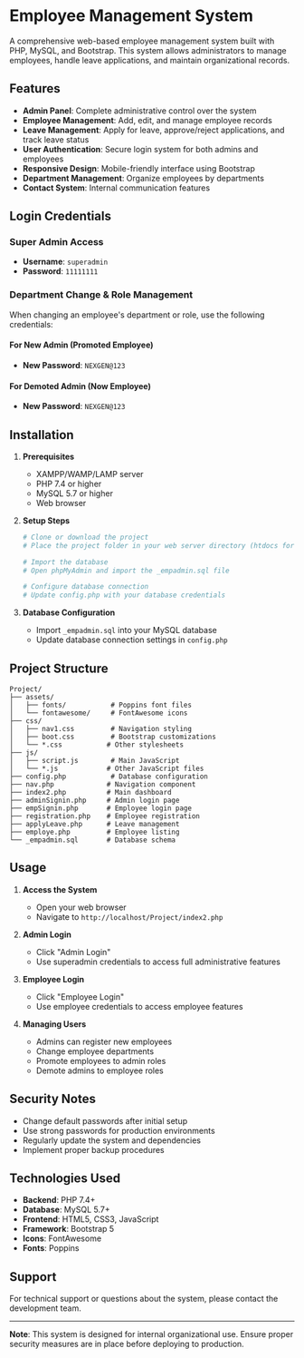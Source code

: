 # Employee Management System

A comprehensive web-based employee management system built with PHP, MySQL, and Bootstrap. This system allows administrators to manage employees, handle leave applications, and maintain organizational records.

## Features

- **Admin Panel**: Complete administrative control over the system
- **Employee Management**: Add, edit, and manage employee records
- **Leave Management**: Apply for leave, approve/reject applications, and track leave status
- **User Authentication**: Secure login system for both admins and employees
- **Responsive Design**: Mobile-friendly interface using Bootstrap
- **Department Management**: Organize employees by departments
- **Contact System**: Internal communication features

## Login Credentials

### Super Admin Access
- **Username**: `superadmin`
- **Password**: `11111111`

### Department Change & Role Management

When changing an employee's department or role, use the following credentials:

#### For New Admin (Promoted Employee)
- **New Password**: `NEXGEN@123`

#### For Demoted Admin (Now Employee)
- **New Password**: `NEXGEN@123`

## Installation

1. **Prerequisites**
   - XAMPP/WAMP/LAMP server
   - PHP 7.4 or higher
   - MySQL 5.7 or higher
   - Web browser

2. **Setup Steps**
   ```bash
   # Clone or download the project
   # Place the project folder in your web server directory (htdocs for XAMPP)
   
   # Import the database
   # Open phpMyAdmin and import the _empadmin.sql file
   
   # Configure database connection
   # Update config.php with your database credentials
   ```

3. **Database Configuration**
   - Import `_empadmin.sql` into your MySQL database
   - Update database connection settings in `config.php`

## Project Structure

```
Project/
├── assets/
│   ├── fonts/           # Poppins font files
│   └── fontawesome/     # FontAwesome icons
├── css/
│   ├── nav1.css         # Navigation styling
│   ├── boot.css         # Bootstrap customizations
│   └── *.css           # Other stylesheets
├── js/
│   ├── script.js        # Main JavaScript
│   └── *.js            # Other JavaScript files
├── config.php           # Database configuration
├── nav.php             # Navigation component
├── index2.php          # Main dashboard
├── adminSignin.php     # Admin login page
├── empSignin.php       # Employee login page
├── registration.php    # Employee registration
├── applyLeave.php      # Leave management
├── employe.php         # Employee listing
└── _empadmin.sql       # Database schema
```

## Usage

1. **Access the System**
   - Open your web browser
   - Navigate to `http://localhost/Project/index2.php`

2. **Admin Login**
   - Click "Admin Login"
   - Use superadmin credentials to access full administrative features

3. **Employee Login**
   - Click "Employee Login"
   - Use employee credentials to access employee features

4. **Managing Users**
   - Admins can register new employees
   - Change employee departments
   - Promote employees to admin roles
   - Demote admins to employee roles

## Security Notes

- Change default passwords after initial setup
- Use strong passwords for production environments
- Regularly update the system and dependencies
- Implement proper backup procedures

## Technologies Used

- **Backend**: PHP 7.4+
- **Database**: MySQL 5.7+
- **Frontend**: HTML5, CSS3, JavaScript
- **Framework**: Bootstrap 5
- **Icons**: FontAwesome
- **Fonts**: Poppins

## Support

For technical support or questions about the system, please contact the development team.

---

**Note**: This system is designed for internal organizational use. Ensure proper security measures are in place before deploying to production.
